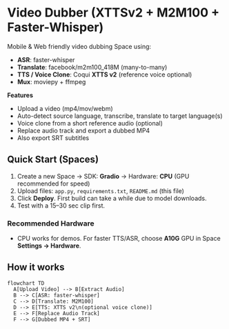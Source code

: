 # Video Dubber (XTTSv2 + M2M100 + Faster-Whisper)

Mobile & Web friendly video dubbing Space using:
- **ASR**: faster-whisper
- **Translate**: facebook/m2m100_418M (many-to-many)
- **TTS / Voice Clone**: Coqui **XTTS v2** (reference voice optional)
- **Mux**: moviepy + ffmpeg

**Features**
- Upload a video (mp4/mov/webm)
- Auto-detect source language, transcribe, translate to target language(s)
- Voice clone from a short reference audio (optional)
- Replace audio track and export a dubbed MP4
- Also export SRT subtitles

## Quick Start (Spaces)
1. Create a new Space → SDK: **Gradio** → Hardware: **CPU** (GPU recommended for speed)
2. Upload files: `app.py`, `requirements.txt`, `README.md` (this file)
3. Click **Deploy**. First build can take a while due to model downloads.
4. Test with a 15–30 sec clip first.

### Recommended Hardware
- CPU works for demos. For faster TTS/ASR, choose **A10G** GPU in Space **Settings → Hardware**.

## How it works
```mermaid
flowchart TD
  A[Upload Video] --> B[Extract Audio]
  B --> C[ASR: faster-whisper]
  C --> D[Translate: M2M100]
  D --> E[TTS: XTTS v2\n(optional voice clone)]
  E --> F[Replace Audio Track]
  F --> G[Dubbed MP4 + SRT]
